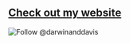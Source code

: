 
## [Check out my website](https://darwinanddavis.github.io/DataPortfolio/)

<p>
<a>
    <img src="https://img.shields.io/twitter/follow/darwinanddavis.svg?label=Follow%20@darwinanddavis" alt="Follow @darwinanddavis"/>
</a>
</p> 
